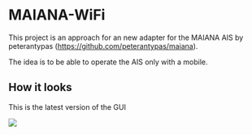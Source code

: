 # MAIANA-WiFi
This project is an approach for an new adapter for the MAIANA AIS by peterantypas (https://github.com/peterantypas/maiana).

The idea is to be able to operate the AIS only with a mobile. 


## How it looks
This is the latest version of the GUI 

![](../main/docu/img/ScreenshotMAIANA.png)
